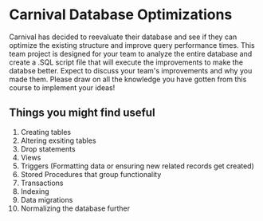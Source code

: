 # Carnival Database Optimizations

Carnival has decided to reevaluate their database and see if they can optimize the existing structure and improve query performance times. This team project is designed for your team to analyze the entire database and create a .SQL script file that will execute the improvements to make the databse better. Expect to discuss your team's improvements and why you made them. Please draw on all the knowledge you have gotten from this course to implement your ideas!

## Things you might find useful
1. Creating tables
2. Altering exsiting tables
3. Drop statements
4. Views
5. Triggers (Formatting data or ensuring new related records get created)
6. Stored Procedures that group functionality
7. Transactions
8. Indexing
9. Data migrations
10. Normalizing the database further



